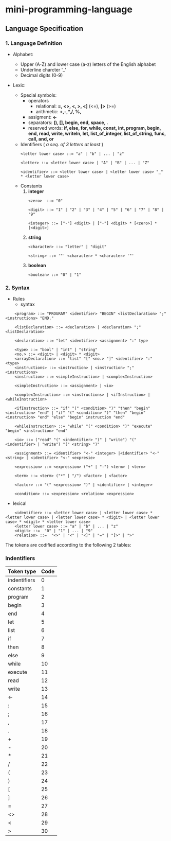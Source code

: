 # mini-programming-language

## Language Specification

### 1. Language Definition
* Alphabet:
    * Upper (A-Z) and lower case (a-z) letters of the English alphabet
    * Underline charcter '_'
    * Decimal digits (0-9)


* Lexic:
    * Special symbols:
        * operators     
            * relational: **=, <>, <, >, <]** (<=), **[>** (>=)
            * arithmetic: **+,-,*,/, %,**
        * assigment: **<-**
        * separators: **(), [], begin, end, space, .**
        * reserved words: **if, else, for, while, const, int, program, begin, end, read, write, writeln, let, list_of_integer, list_of_string, func, call, and, or**
    * Identifiers ( *a seq. of 3 letters at least* )
        ```pseudo
        <letter lower case> ::= "a" | "b" | ... | "z"    

        <letter> ::= <letter lower case> | "A" | "B" | ... | "Z" 

        <identifier> ::= <letter lower case> | <letter lower case> "_" * <letter lower case> 
        ```
    * Constants
        1. **integer**
            ```pseudo
            <zero>  ::= "0" 
            
            <digit> ::= "1" | "2" | "3" | "4" | "5" | "6" | "7" | "8" | "9" 

            <integer> ::= ["-"] <digit> | ["-"] <digit> * [<zero>] * [<digit>] 
            ```
        2. **string**
            ```pseudo
            <character> ::= "letter" | "digit" 

            <string> ::= '"' <character> * <character> '"' 
            ```
        3. **boolean**
            ```pseudo
            <boolean> ::= "0" | "1" 
            ```
### 2. Syntax
* Rules
    * syntax 
    
```pseudo
    <program> ::= "PROGRAM" <identifier> "BEGIN" <listDeclaration> ";" <instructions> "END." 

    <listDeclaration> ::= <declaration> | <declaration> ";" <listDeclaration> 

    <declaration> ::= "let" <identifier> <assignment> ":" type 

    <type> ::= "bool" | "int" | "string" 
    <no.> ::= <digit> | <digit> * <digit>
    <arrayDeclaration> ::= "list" "[" <no.> "]" <identifier> ":" <type>              
    <instructions> ::= <instruction> | <instruction> ";" <instructions> 
    <instruction> ::= <simpleInstruction> | <complexInstruction> 

    <simpleInstruction> ::= <assignment> | <io> 

    <complexInstruction> ::= <instructions> | <ifInstruction> | <whileInstruction> 

    <ifInstruction> ::= "if" "(" <condition> ")" "then" "begin" <instruction> "end" | "if" "(" <condition> ")" "then" "begin" <instruction> "end" "else" "begin" instruction "end"

    <whileInstruction> ::= "while" "(" <condition> ")" "execute" "begin" <instruction> "end" 

    <io> ::= ("read" "(" <indentifier> ")" | "write") "(" <indentifier> | "write") "(" <string> ")" 
    
    <assignment> ::= <identifier> "<-" <integer> |<identifier> "<-" <string> | <identifier> "<-" <expresie> 

    <expression> ::= <expression> ("+" | "-") <term> | <term> 

    <term> ::= <term> ("*" | "/") <factor> | <factor> 

    <factor> ::= "(" <expression> ")" | <identifier> | <integer>  

    <condition> ::= <expression> <relation> <expression> 
``` 

* lexical

```pseudo
    <identifier> ::= <letter lower case> | <letter lower case> * <letter lower case> | <letter lower case> * <digit> | <letter lower case> * <digit> * <letter lower case>
    <letter lower case> ::= "a" | "b" | ... | "z" 
    <digit> ::=  "0" | "1" | ... | "9" 
    <relation> ::=  "<>" | "<" | "<]" | "=" | "[>" | ">" 
```

The tokens are codified according to the following 2 tables:

### Indentifiers
| Token type       | Code  |  
|------------------|-------|
|  indentifiers    | 0     |
|  constants       | 1     |
|  program         | 2     |
|  begin           | 3     |
|  end             | 4     |
|  let             | 5     |
|  list            | 6     |
|  if              | 7     |
|  then            | 8     |
|  else            | 9     |
|  while           | 10    |
|  execute         | 11    |
|  read            | 12    |
|  write           | 13    |
|  <-              | 14    |
|  :               | 15    |
|  ;               | 16    |
|  ,               | 17    |
|  .               | 18    |
|  +               | 19    |
|  -               | 20    |
|  *               | 21    |
|  /               | 22    |
|  (               | 23    |
|  )               | 24    |
|  [               | 25    |
|  ]               | 26    |
|  =               | 27    |
|  <>              | 28    |
|  <               | 29    |
|  >               | 30    |

